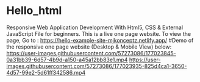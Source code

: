 # Hello_html
Responsive Web Application Development  With Html5, CSS &amp; External JavaScript File for beginners.
This is a live one page website.
To view the page, Go to : https://hello-example-site-mjkonceptz.netlify.app/
#Demo of the responsive one page website (Desktop & Mobile View) below:
https://user-images.githubusercontent.com/57273086/177023845-0a31bb39-6d57-4b9d-a150-a45a12bb83e1.mp4
https://user-images.githubusercontent.com/57273086/177023935-825d4ca1-3650-4d57-99e2-5d61ff342586.mp4

